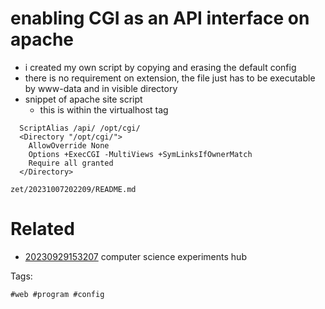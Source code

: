 # enabling CGI as an API interface on apache

- i created my own script by copying and erasing the default config
- there is no requirement on extension, the file just has to be executable by www-data and in visible directory
- snippet of apache site script
  - this is within the virtualhost tag
```
  ScriptAlias /api/ /opt/cgi/
  <Directory "/opt/cgi/">
    AllowOverride None
    Options +ExecCGI -MultiViews +SymLinksIfOwnerMatch
    Require all granted
  </Directory>
```

` zet/20231007202209/README.md `

# Related

- [20230929153207](/zet/20230929153207/README.md) computer science experiments hub

Tags:

    #web #program #config
